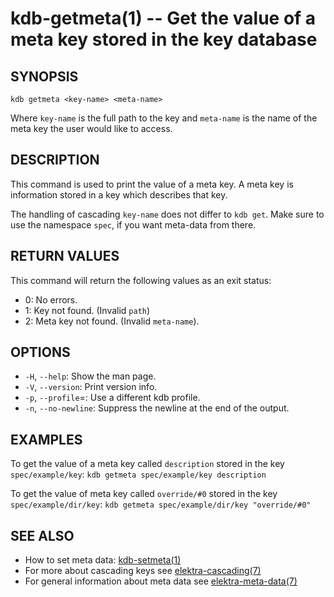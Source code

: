 kdb-getmeta(1) -- Get the value of a meta key stored in the key database
========================================================================

## SYNOPSIS

`kdb getmeta <key-name> <meta-name>`  

Where `key-name` is the full path to the key and
`meta-name` is the name of the meta key the user would like to access.

## DESCRIPTION

This command is used to print the value of a meta key.
A meta key is information stored in a key which describes that key.

The handling of cascading `key-name` does not differ to `kdb get`.
Make sure to use the namespace `spec`, if you want meta-data from there.

## RETURN VALUES

This command will return the following values as an exit status:  
* 0:
  No errors.
* 1:
  Key not found. (Invalid `path`)
* 2:
  Meta key not found. (Invalid `meta-name`).


## OPTIONS

- `-H`, `--help`:
  Show the man page.
- `-V`, `--version`:
  Print version info.
- `-p`, `--profile`=<profile>:
  Use a different kdb profile.
- `-n`, `--no-newline`:
  Suppress the newline at the end of the output.

## EXAMPLES

To get the value of a meta key called `description` stored in the key `spec/example/key`:
	`kdb getmeta spec/example/key description`

To get the value of meta key called `override/#0` stored in the key `spec/example/dir/key`:
	`kdb getmeta spec/example/dir/key "override/#0"`

## SEE ALSO

- How to set meta data: [kdb-setmeta(1)](kdb-setmeta.md)
- For more about cascading keys see [elektra-cascading(7)](elektra-cascading.md)
- For general information about meta data see [elektra-meta-data(7)](elektra-meta-data.md)
